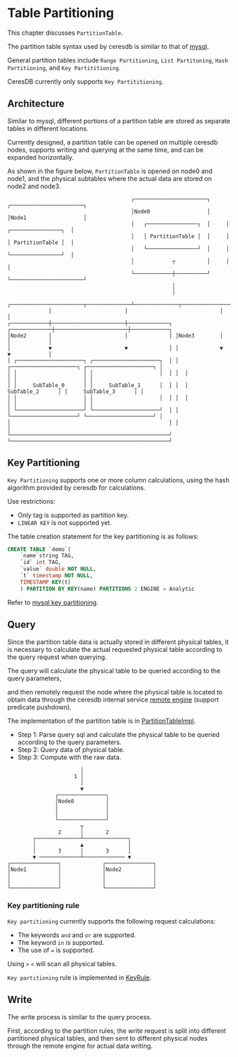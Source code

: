 # Table Partitioning

This chapter discusses `PartitionTable`.

The partition table syntax used by ceresdb is similar to that of [mysql](https://dev.mysql.com/doc/refman/8.0/en/partitioning-types.html).

General partition tables include `Range Partitioning`, `List Partitoning`, `Hash Partitioning`, and `Key Partititioning`.

CeresDB currently only supports `Key Partititioning`.

## Architecture

Similar to mysql, different portions of a partition table are stored as separate tables in different locations.

Currently designed, a partition table can be opened on multiple ceresdb nodes, supports writing and querying at the same time, and can be expanded horizontally.

As shown in the figure below, `PartitionTable` is opened on node0 and node1, and the physical subtables where the actual data are stored on node2 and node3.

```
                                       ┌───────────────────────┐     ┌───────────────────────┐           
                                       │Node0                  │     │Node1                  │           
                                       │   ┌────────────────┐  │     │   ┌────────────────┐  │           
                                       │   │ PartitionTable │  │     │   │ PartitionTable │  │           
                                       │   └────────────────┘  │     │   └────────────────┘  │           
                                       │            ┬          │     │                       │           
                                       └────────────┼──────────┘     └───────────────────────┘           
                                                    │                                                    
                                                    │                                                    
             ┌───────────────────────┬──────────────┴──────────────┬───────────────────────┐             
             │                       │                             │                       │             
┌────────────┼───────────────────────┼─────────────┐ ┌─────────────┼───────────────────────┼────────────┐
│Node2       │                       │             │ │Node3        │                       │            │
│            ▼                       ▼             │ │             ▼                       ▼            │
│ ┌─────────────────────┐ ┌─────────────────────┐  │ │  ┌─────────────────────┐ ┌─────────────────────┐ │
│ │                     │ │                     │  │ │  │                     │ │                     │ │
│ │     SubTable_0      │ │     SubTable_1      │  │ │  │     SubTable_2      │ │     SubTable_3      │ │
│ │                     │ │                     │  │ │  │                     │ │                     │ │
│ └─────────────────────┘ └─────────────────────┘  │ │  └─────────────────────┘ └─────────────────────┘ │
│                                                  │ │                                                  │
└──────────────────────────────────────────────────┘ └──────────────────────────────────────────────────┘
```

## Key Partitioning

`Key Partitioning` supports one or more column calculations, using the hash algorithm provided by ceresdb for calculations.

Use restrictions:

* Only tag is supported as partition key.
* `LINEAR KEY` is not supported yet.

The table creation statement for the key partitioning is as follows:

```sql
CREATE TABLE `demo`(
    `name`string TAG,
    `id` int TAG, 
    `value` double NOT NULL, 
    `t` timestamp NOT NULL, 
    TIMESTAMP KEY(t)
    ) PARTITION BY KEY(name) PARTITIONS 2 ENGINE = Analytic
```

Refer to [mysql key partitioning](https://dev.mysql.com/doc/refman/5.7/en/partitioning-key.html).

## Query

Since the partition table data is actually stored in different physical tables, it is necessary to calculate the actual requested physical table according to the query request when querying.  

The query will calculate the physical table to be queried according to the query parameters,

and then remotely request the node where the physical table is located to obtain data through the ceresdb internal service [remote engine](https://github.com/CeresDB/ceresdb/blob/89dca646c627de3cee2133e8f3df96d89854c1a3/server/src/grpc/remote_engine_service/mod.rs) (support predicate pushdown).

The implementation of the partition table is in [PartitionTableImpl](https://github.com/CeresDB/ceresdb/blob/89dca646c627de3cee2133e8f3df96d89854c1a3/analytic_engine/src/table/partition.rs).

* Step 1: Parse query sql and calculate the physical table to be queried according to the query parameters.
* Step 2: Query data of physical table.
* Step 3: Compute with the raw data.

```
                       │                       
                     1 │                       
                       │                       
                       ▼                       
               ┌───────────────┐               
               │Node0          │               
               │               │               
               │               │               
               └───────────────┘               
                       ┬                       
                2      │       2               
        ┌──────────────┴──────────────┐        
        │              ▲              │        
        │       3      │       3      │        
        ▼ ─────────────┴───────────── ▼        
┌───────────────┐             ┌───────────────┐
│Node1          │             │Node2          │
│               │             │               │
│               │             │               │
└───────────────┘             └───────────────┘
```

### Key partitioning rule

`Key partitioning` currently supports the following request calculations:

* The keywords `and` and `or` are supported.
* The keyword `in` is supported.
* The use of `=` is supported.

Using `>` `<` will scan all physical tables.

`Key partitioning` rule is implemented in [KeyRule](https://github.com/CeresDB/ceresdb/blob/89dca646c627de3cee2133e8f3df96d89854c1a3/table_engine/src/partition/rule/key.rs).

## Write

The write process is similar to the query process.  

First, according to the partition rules, the write request is split into different partitioned physical tables, and then sent to different physical nodes through the remote engine for actual data writing.

